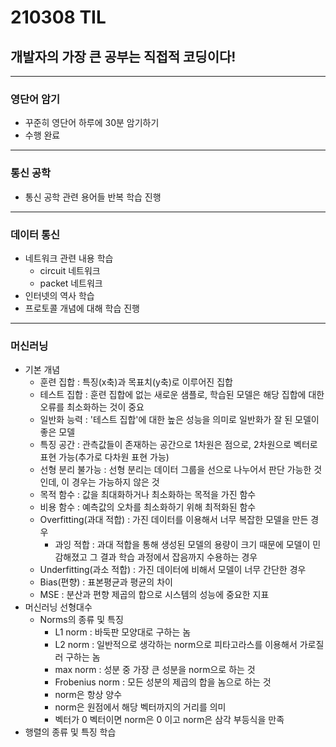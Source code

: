 # 210308 TIL
## 개발자의 가장 큰 공부는 직접적 코딩이다!
------------------------------------
### 영단어 암기
  * 꾸준히 영단어 하루에 30분 암기하기
  * 수행 완료
------------------------------
### 통신 공학
  * 통신 공학 관련 용어들 반복 학습 진행
-------------------------
### 데이터 통신
  * 네트워크 관련 내용 학습
      * circuit 네트워크
      * packet 네트워크
  * 인터넷의 역사 학습
  * 프로토콜 개념에 대해 학습 진행
-------------------------------
### 머신러닝
 * 기본 개념
   * 훈련 집합 : 특징(x축)과 목표치(y축)로 이루어진 집합
   * 테스트 집합 : 훈련 집합에 없는 새로운 샘플로, 학습된 모델은 해당 집합에 대한 오류를 최소화하는 것이 중요
   * 일반화 능력 : '테스트 집합'에 대한 높은 성능을 의미로 일반화가 잘 된 모델이 좋은 모델
   * 특징 공간 : 관측값들이 존재하는 공간으로 1차원은 점으로, 2차원으로 벡터로 표현 가능(추가로 다차원 표현 가능)
   * 선형 분리 불가능 : 선형 분리는 데이터 그룹을 선으로 나누어서 판단 가능한 것인데, 이 경우는 가능하지 않은 것
   * 목적 함수 : 값을 최대화하거나 최소화하는 목적을 가진 함수
   * 비용 함수 : 예측값의 오차를 최소화하기 위해 최적화된 함수
   * Overfitting(과대 적합) : 가진 데이터를 이용해서 너무 복잡한 모델을 만든 경우
     * 과잉 적합 : 과대 적합을 통해 생성된 모델의 용량이 크기 때문에 모델이 민감해졌고 그 결과 학습 과정에서 잡음까지 수용하는 경우
   * Underfitting(과소 적합) : 가진 데이터에 비해서 모델이 너무 간단한 경우
   * Bias(편향) : 표본평균과 평균의 차이
   * MSE : 분산과 편향 제곱의 합으로 시스템의 성능에 중요한 지표
 * 머신러닝 선형대수
   * Norms의 종류 및 특징
     * L1 norm : 바둑판 모양대로 구하는 놈
     * L2 norm : 일반적으로 생각하는 norm으로 피타고라스를 이용해서 가로질러 구하는 놈
     * max norm : 성분 중 가장 큰 성분을 norm으로 하는 것
     * Frobenius norm : 모든 성분의 제곱의 합을 놈으로 하는 것
     * norm은 항상 양수
     * norm은 원점에서 해당 벡터까지의 거리를 의미
     * 벡터가 0 벡터이면 norm은 0 이고 norm은 삼각 부등식을 만족
 * 행렬의 종류 및 특징 학습
